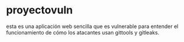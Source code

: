 # proyectovuln
esta es una aplicación web sencilla que es vulnerable para entender el funcionamiento de cómo los atacantes usan gittools y gitleaks.
